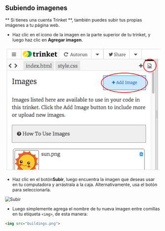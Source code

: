 ## Subiendo imagenes

** Si tienes una cuenta Trinket **, también puedes subir tus propias imágenes a tu página web.

+ Haz clic en el icono de la imagen en la parte superior de tu trinket, y luego haz clic en **Agregar imagen**.

![captura de pantalla](images/story-upload.png)

+ Haz clic en el botón**Subir**, luego encuentra la imagen que deseas usar en tu computadora y arrástrala a la caja. Alternativamente, usa el botón para seleccionarla.

![Subir](images/upload-image.png)

+ Luego simplemente agrega el nombre de tu nueva imagen entre comillas en tu etiqueta `<img>`, de esta manera:

```html
<img src="buildings.png">
```